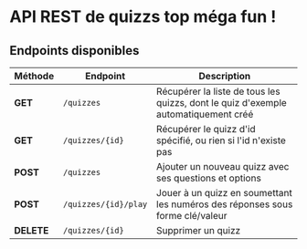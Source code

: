 API REST de quizzs top méga fun !
=================================

Endpoints disponibles
---------------------

| Méthode | Endpoint | Description                                                                        |
|---------|----------|------------------------------------------------------------------------------------|
| **GET** | `/quizzes` | Récupérer la liste de tous les quizzs, dont le quiz d'exemple automatiquement créé |
| **GET** | `/quizzes/{id}` | Récupérer le quizz d'id spécifié, ou rien si l'id n'existe pas                     |
| **POST** | `/quizzes` | Ajouter un nouveau quizz avec ses questions et options                             |
| **POST** | `/quizzes/{id}/play` | Jouer à un quizz en soumettant les numéros des réponses sous forme clé/valeur      |
| **DELETE** | `/quizzes/{id}` | Supprimer un quizz                                                                 |
